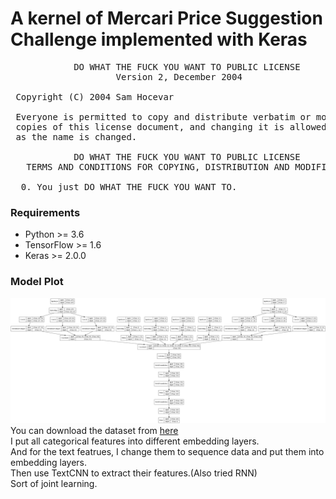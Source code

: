 # A kernel of Mercari Price Suggestion Challenge implemented with Keras
<pre>
            DO WHAT THE FUCK YOU WANT TO PUBLIC LICENSE
                    Version 2, December 2004

 Copyright (C) 2004 Sam Hocevar <sam@hocevar.net>

 Everyone is permitted to copy and distribute verbatim or modified
 copies of this license document, and changing it is allowed as long
 as the name is changed.

            DO WHAT THE FUCK YOU WANT TO PUBLIC LICENSE
   TERMS AND CONDITIONS FOR COPYING, DISTRIBUTION AND MODIFICATION

  0. You just DO WHAT THE FUCK YOU WANT TO.
</pre>

### Requirements
* Python >= 3.6
* TensorFlow >= 1.6
* Keras >= 2.0.0

### Model Plot
![Model Plot](https://github.com/kaitolucifer/mercari-price-suggestion-challenge-keras/blob/master/model.png)
You can download the dataset from [here](https://www.kaggle.com/c/mercari-price-suggestion-challenge)</br>
I put all categorical features into different embedding layers.</br>
And for the text featrues, I change them to sequence data and put them into embedding layers.</br>
Then use TextCNN to extract their features.(Also tried RNN)</br>
Sort of joint learning.</br>

